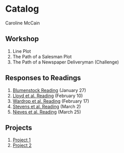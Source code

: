 # Catalog

Caroline McCain

## Workshop

1. Line Plot
2. The Path of a Salesman Plot
3. The Path of a Newspaper Deliveryman (Challenge)

## Responses to Readings

1. [Blumenstock Reading](https://caroline-mccain.github.io/workshop/blumenstock) (January 27)
2. [Lloyd et al. Reading](https://caroline-mccain.github.io/workshop/lloyd) (February 10)
3. [Wardrop et al. Reading](https://caroline-mccain.github.io/workshop/Wardrop) (February 17)
4. [Stevens et al. Reading](https://caroline-mccain.github.io/workshop/Stevens) (March 2)
5. [Nieves et al. Reading](https://caroline-mccain.github.io/workshop/Nieves) (March 25)

## Projects

1. [Project 1](https://caroline-mccain.github.io/workshop/Project1)
2. [Project 2](https://caroline-mccain.github.io/workshop/Project2)
